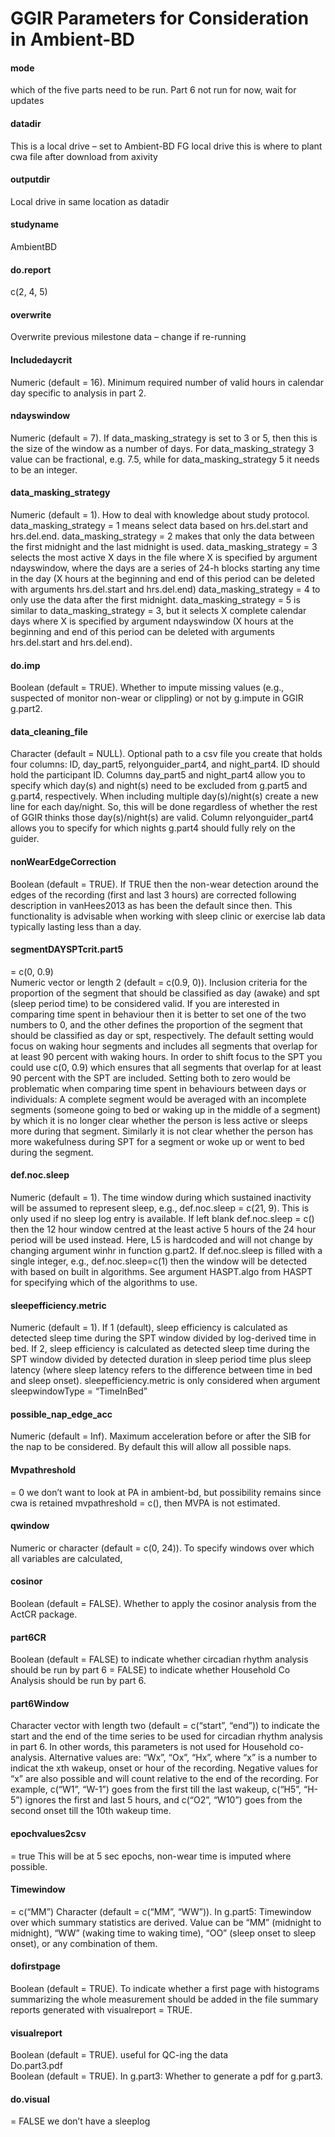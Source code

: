 # GGIR Parameters for Consideration in Ambient-BD  

####  mode  
which of the five parts need to be run.  Part 6 not run for now, wait for updates  

####  datadir  
This is a local drive – set to Ambient-BD FG local drive this is where to plant cwa file after download from axivity  

####  outputdir  
Local drive in same location as datadir  

####  studyname  
AmbientBD  
####  do.report  
c(2, 4, 5)  

####  overwrite   
Overwrite previous milestone data – change if re-running  
 
#### Includedaycrit  
Numeric (default = 16). Minimum required number of valid hours in calendar day specific to analysis in part 2.   
####  ndayswindow  
Numeric (default = 7). If data_masking_strategy is set to 3 or 5, then this is the size of the window as a number of days. For data_masking_strategy 3 value can be fractional, e.g. 7.5, while for data_masking_strategy 5 it needs to be an integer.  

####  data_masking_strategy  
Numeric (default = 1). How to deal with knowledge about study protocol. data_masking_strategy = 1 means select data based on hrs.del.start and hrs.del.end. data_masking_strategy = 2 makes that only the data between the first midnight and the last midnight is used. data_masking_strategy = 3 selects the most active X days in the file where X is specified by argument ndayswindow, where the days are a series of 24-h blocks starting any time in the day (X hours at the beginning and end of this period can be deleted with arguments hrs.del.start and hrs.del.end) data_masking_strategy = 4 to only use the data after the first midnight. data_masking_strategy = 5 is similar to data_masking_strategy = 3, but it selects X complete calendar days where X is specified by argument ndayswindow (X hours at the beginning and end of this period can be deleted with arguments hrs.del.start and hrs.del.end).  
#### do.imp  
Boolean (default = TRUE). Whether to impute missing values (e.g., suspected of monitor non-wear or clippling) or not by g.impute in GGIR g.part2.   
#### data_cleaning_file  
Character (default = NULL). Optional path to a csv file you create that holds four columns: ID, day_part5, relyonguider_part4, and night_part4. ID should hold the participant ID. Columns day_part5 and night_part4 allow you to specify which day(s) and night(s) need to be excluded from g.part5 and g.part4, respectively. When including multiple day(s)/night(s) create a new line for each day/night. So, this will be done regardless of whether the rest of GGIR thinks those day(s)/night(s) are valid. Column relyonguider_part4 allows you to specify for which nights g.part4 should fully rely on the guider.   
####  nonWearEdgeCorrection  
Boolean (default = TRUE). If TRUE then the non-wear detection around the edges of the recording (first and last 3 hours) are corrected following description in vanHees2013 as has been the default since then. This functionality is advisable when working with sleep clinic or exercise lab data typically lasting less than a day.    
####  segmentDAYSPTcrit.part5  
= c(0, 0.9)  
Numeric vector or length 2 (default = c(0.9, 0)). Inclusion criteria for the proportion of the segment that should be classified as day (awake) and spt (sleep period time) to be considered valid. If you are interested in comparing time spent in behaviour then it is better to set one of the two numbers to 0, and the other defines the proportion of the segment that should be classified as day or spt, respectively. The default setting would focus on waking hour segments and includes all segments that overlap for at least 90 percent with waking hours. In order to shift focus to the SPT you could use c(0, 0.9) which ensures that all segments that overlap for at least 90 percent with the SPT are included. Setting both to zero would be problematic when comparing time spent in behaviours between days or individuals: A complete segment would be averaged with an incomplete segments (someone going to bed or waking up in the middle of a segment) by which it is no longer clear whether the person is less active or sleeps more during that segment. Similarly it is not clear whether the person has more wakefulness during SPT for a segment or woke up or went to bed during the segment.  

#### def.noc.sleep  
Numeric (default = 1). The time window during which sustained inactivity will be assumed to represent sleep, e.g., def.noc.sleep = c(21, 9). This is only used if no sleep log entry is available. If left blank def.noc.sleep = c() then the 12 hour window centred at the least active 5 hours of the 24 hour period will be used instead. Here, L5 is hardcoded and will not change by changing argument winhr in function g.part2. If def.noc.sleep is filled with a single integer, e.g., def.noc.sleep=c(1) then the window will be detected with based on built in algorithms. See argument HASPT.algo from HASPT for specifying which of the algorithms to use.  
#### sleepefficiency.metric  

Numeric (default = 1). If 1 (default), sleep efficiency is calculated as detected sleep time during the SPT window divided by log-derived time in bed. If 2, sleep efficiency is calculated as detected sleep time during the SPT window divided by detected duration in sleep period time plus sleep latency (where sleep latency refers to the difference between time in bed and sleep onset). sleepefficiency.metric is only considered when argument sleepwindowType = “TimeInBed”  
#### possible_nap_edge_acc  
Numeric (default = Inf). Maximum acceleration before or after the SIB for the nap to be considered. By default this will allow all possible naps.  
####  Mvpathreshold  
= 0 we don’t want to look at PA in ambient-bd, but possibility remains since cwa is retained
mvpathreshold = c(), then MVPA is not estimated.  
####  qwindow  
Numeric or character (default = c(0, 24)). To specify windows over which all variables are calculated,   
####  cosinor  
Boolean (default = FALSE). Whether to apply the cosinor analysis from the ActCR package.
####  part6CR  
Boolean (default = FALSE) to indicate whether circadian rhythm analysis should be run by part 6 = FALSE) to indicate whether Household Co Analysis should be run by part 6.  

####  part6Window
Character vector with length two (default = c(“start”, “end”)) to indicate the start and the end of the time series to be used for circadian rhythm analysis in part 6. In other words, this parameters is not used for Household co-analysis. Alternative values are: “Wx”, “Ox”, “Hx”, where “x” is a number to indicat the xth wakeup, onset or hour of the recording. Negative values for “x” are also possible and will count relative to the end of the recording. For example, c(“W1”, “W-1”) goes from the first till the last wakeup, c(“H5”, “H-5”) ignores the first and last 5 hours, and c(“O2”, “W10”) goes from the second onset till the 10th wakeup time.  

####  epochvalues2csv  
= true  This will be at 5 sec epochs, non-wear time is imputed where possible.  

####  Timewindow  
= c(“MM”)  Character (default = c(“MM”, “WW”)). In g.part5: Timewindow over which summary statistics are derived. Value can be “MM” (midnight to midnight), “WW” (waking time to waking time), “OO” (sleep onset to sleep onset), or any combination of them.  
####  dofirstpage
Boolean (default = TRUE). To indicate whether a first page with histograms summarizing the whole measurement should be added in the file summary reports generated with visualreport = TRUE.  
####  visualreport  
Boolean (default = TRUE). useful for QC-ing the data   
Do.part3.pdf  
Boolean (default = TRUE). In g.part3: Whether to generate a pdf for g.part3.  

####  do.visual  
= FALSE we don’t have a sleeplog  



